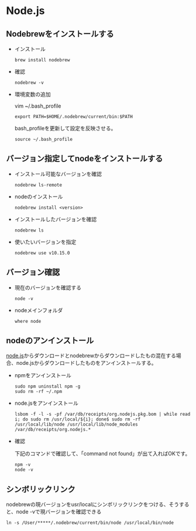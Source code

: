 
# Node.js
## Nodebrewをインストールする
- インストール
    ~~~
    brew install nodebrew
    ~~~
- 確認
    ~~~
    nodebrew -v
    ~~~
- 環境変数の追加

    vim ~/.bash_profile
    ~~~
    export PATH=$HOME/.nodebrew/current/bin:$PATH
    ~~~
    bash_profileを更新して設定を反映させる。
    ~~~
    source ~/.bash_profile
    ~~~
## バージョン指定してnodeをインストールする
- インストール可能なバージョンを確認
    ~~~
    nodebrew ls-remote
    ~~~
- nodeのインストール
    ~~~
    nodebrew install <version>
    ~~~
- インストールしたバージョンを確認
    ~~~
    nodebrew ls
    ~~~
- 使いたいバージョンを指定
    ~~~
    nodebrew use v10.15.0
    ~~~

## バージョン確認
- 現在のバージョンを確認する
    ~~~
    node -v
    ~~~
- nodeメインフォルダ
    ~~~
    where node
    ~~~
## nodeのアンインストール

[node.js](https://nodejs.org/ja/download/)からダウンロードとnodebrewからダウンロードしたもの混在する場合、node.jsからダウンロードしたものをアンインストールする。

- npmをアンインストール
    ~~~
    sudo npm uninstall npm -g
    sudo rm -rf ~/.npm
    ~~~
- node.jsをアンインストール
    ~~~
    lsbom -f -l -s -pf /var/db/receipts/org.nodejs.pkg.bom | while read i; do sudo rm /usr/local/${i}; done$ sudo rm -rf /usr/local/lib/node /usr/local/lib/node_modules /var/db/receipts/org.nodejs.*
    ~~~

- 確認

    下記のコマンドで確認して、「command not found」が出て入ればOKです。  
    ~~~
    npm -v
    node -v
    ~~~ 

## シンボリックリンク
nodebrewの現バージョンをusr/localにシンボリックリンクをつける、そうすると、node -vで現バージョンを確認できる
~~~
ln -s /User/*****/.nodebrew/current/bin/node /usr/local/bin/node
~~~
     
